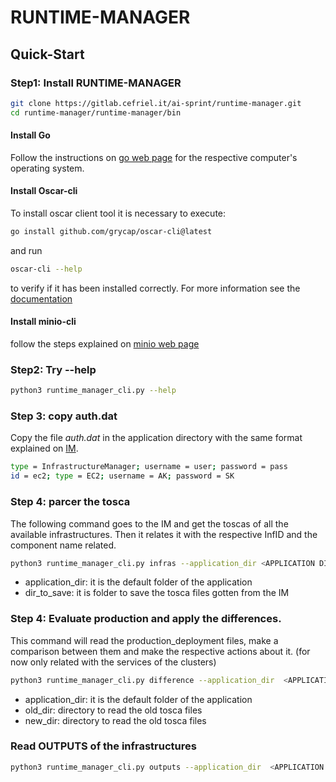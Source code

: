 # RUNTIME-MANAGER

## Quick-Start

### Step1: Install RUNTIME-MANAGER

```sh
git clone https://gitlab.cefriel.it/ai-sprint/runtime-manager.git
cd runtime-manager/runtime-manager/bin
```

#### Install Go
Follow the instructions on [go web page](https://go.dev/doc/install) for the respective computer's operating system.

#### Install Oscar-cli
To install oscar client tool it is necessary to execute:
```sh
go install github.com/grycap/oscar-cli@latest
```
and run 
```sh
oscar-cli --help
```
to verify if it has been installed correctly. For more information see the [documentation](https://docs.oscar.grycap.net/oscar-cli/) 

#### Install minio-cli

follow the steps explained on [minio web page](https://min.io/docs/minio/linux/reference/minio-mc.html#) 


### Step2: Try --help

```sh
python3 runtime_manager_cli.py --help
```
### Step 3: copy auth.dat 
Copy the file *auth.dat* in the application directory with the same format explained on [IM](https://imdocs.readthedocs.io/en/latest/gstarted.html?highlight=auth#authentication-file).

```sh
type = InfrastructureManager; username = user; password = pass
id = ec2; type = EC2; username = AK; password = SK
```
### Step 4: parcer the tosca

The following command goes to the IM and get the toscas of all the available infrastructures. Then it relates it with the respective InfID and the component name related.

```sh
python3 runtime_manager_cli.py infras --application_dir <APPLICATION DIR> --dir_to_save <DIR TO SAVE THE TOSCA FILES>
```
- application_dir: it is the default folder of the application
- dir_to_save: it is folder to save the tosca files gotten from the IM

### Step 4: Evaluate production and apply the differences.

This command will read the production_deployment files, make a comparison between them and make the respective actions about it. (for now only related with the services of the clusters)

```sh
python3 runtime_manager_cli.py difference --application_dir  <APPLICATION DIR>  --old_dir <DIR TO READ THE OLD TOSCA FILES>  --new_dir <DIR TO READ THE OLD TOSCA FILES>
```
- application_dir: it is the default folder of the application
- old_dir: directory to read the old tosca files
- new_dir: directory to read the old tosca files

### Read OUTPUTS of the infrastructures

```sh
python3 runtime_manager_cli.py outputs --application_dir  <APPLICATION DIR> --dir_to_save <DIR TO SAVE THE OUTPUT FILES>
```